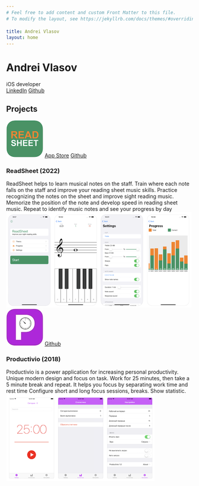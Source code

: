 ```yaml
---
# Feel free to add content and custom Front Matter to this file.
# To modify the layout, see https://jekyllrb.com/docs/themes/#overriding-theme-defaults

title: Andrei Vlasov
layout: home 
---
```


<div class="row g-5 mb-5">
  <div>
    <div class="border-bottom mb-5">
        <h1 class="fw-bold">Andrei Vlasov</h1>
        <div class="mb-3">iOS developer</div>
        <div class="mb-3">
            <a href="https://www.linkedin.com/in/andreivlasov/" class="fs-5"><i class="fab fa-linkedin"></i></a>
            <a href="https://www.linkedin.com/in/andreivlasov/" class="">LinkedIn</a>
            <a href="https://github.com/fonbrot" class="fs-5 ms-5"><i class="fab fa-github"></i></a>
            <a href="https://github.com/fonbrot" class="">Github</a>
        </div>
    </div>
    <div><h2 class="fw-bold mb-5">Projects</h2></div>
    <div class="row g-5 mb-5">
      <div class="col-md-2">
        <img src="/assets/img/rs.png" class="mb-3">
        <a href="https://apps.apple.com/us/app/readsheet/id1610871157" class="">App Store</a>
        <a href="https://github.com/fonbrot/readsheet-app" class="">Github</a>
      </div>
      <div class="col-md-10">
       <h3 class="fw-bold">ReadSheet (2022)</h3>
        <div class="mb-3">ReadSheet helps to learn musical notes on the staff.
Train where each note falls on the staff and improve your reading sheet music skills. Practice recognizing the notes on the sheet and improve sight reading music. Memorize the position of the note and develop speed in reading sheet music. Repeat to identify music notes and see your progress by day</div>
<div>
    <img src="/assets/img/rss.png">
</div>
      </div>
    </div>
    <div class="row g-5 mb-5">
      <div class="col-md-2">
        <img src="/assets/img/p.jpg" class="mb-3">
        <a href="https://github.com/fonbrot/productivio" class="">Github</a>
      </div>
      <div class="col-md-10">
       <h3 class="fw-bold">Productivio (2018)</h3>
        <div class="mb-3">Productivio is a power application for increasing personal productivity. Unique modern design and focus on task. 
Work for 25 minutes, then take a 5 minute break and repeat. It helps you focus by separating work time and rest time
Configure short and long focus sessions, breaks. Show statistic.</div>
<div>
    <img src="/assets/img/ps.png">
</div>
      </div>
    </div>
  </div>
</div>

